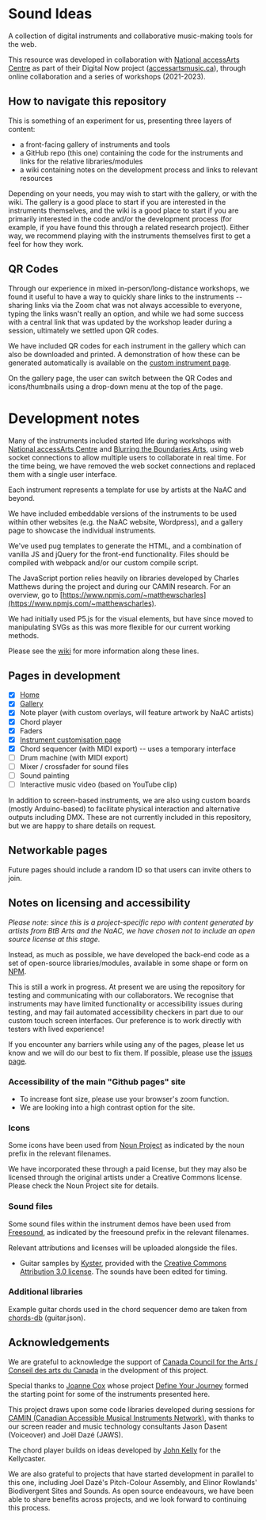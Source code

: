 # Sound Ideas

A collection of digital instruments and collaborative music-making tools for the web.

This resource was developed in collaboration with [National accessArts Centre](https://accessarts.ca/) as part of their Digital Now project ([accessartsmusic.ca](https://accessartsmusic.ca/)), through online collaboration and a series of workshops (2021-2023).

## How to navigate this repository

This is something of an experiment for us, presenting three layers of content:
- a front-facing gallery of instruments and tools
- a GitHub repo (this one) containing the code for the instruments and links for the relative libraries/modules
- a wiki containing notes on the development process and links to relevant resources

Depending on your needs, you may wish to start with the gallery, or with the wiki.  The gallery is a good place to start if you are interested in the instruments themselves, and the wiki is a good place to start if you are primarily interested in the code and/or the development process (for example, if you have found this through a related research project).  Either way, we recommend playing with the instruments themselves first to get a feel for how they work.

## QR Codes

Through our experience in mixed in-person/long-distance workshops, we found it useful to have a way to quickly share links to the instruments -- sharing links via the Zoom chat was not always accessible to everyone, typing the links wasn't really an option, and while we had some success with a central link that was updated by the workshop leader during a session, ultimately we settled upon QR codes.

We have included QR codes for each instrument in the gallery which can also be downloaded and printed. A demonstration of how these can be generated automatically is available on the [custom instrument page](https://blurringtheboundaries.github.io/sound-ideas/setup.html).  

On the gallery page, the user can switch between the QR Codes and icons/thumbnails using a drop-down menu at the top of the page.

# Development notes

Many of the instruments included started life during workshops with [National accessArts Centre](https://accessarts.ca/) and [Blurring the Boundaries Arts](https://blurringtheboundaries.org/), using web socket connections to allow multiple users to collaborate in real time.  For the time being, we have removed the web socket connections and replaced them with a single user interface. 

Each instrument represents a template for use by artists at the NaAC and beyond.

We have included embeddable versions of the instruments to be used within other websites (e.g. the NaAC website, Wordpress), and a gallery page to showcase the individual instruments.

We've used pug templates to generate the HTML, and a combination of vanilla JS and jQuery for the front-end functionality.  Files should be compiled with webpack and/or our custom compile script.

The JavaScript portion relies heavily on libraries developed by Charles Matthews during the project and during our CAMIN research.  For an overview, go to [https://www.npmjs.com/~matthewscharles](https://www.npmjs.com/~matthewscharles).

We had initially used P5.js for the visual elements, but have since moved to manipulating SVGs as this was more flexible for our current working methods. 

Please see the [wiki](https://github.com/blurringtheboundaries/sound-ideas/wiki) for more information along these lines.

## Pages in development
- [x] [Home](https://blurringtheboundaries.github.io/sound-ideas/)
- [x] [Gallery](https://blurringtheboundaries.github.io/sound-ideas/gallery.html)
- [x] Note player (with custom overlays, will feature artwork by NaAC artists)
- [x] Chord player
- [x] Faders
- [x] [Instrument customisation page](https://blurringtheboundaries.github.io/sound-ideas/setup.html)
- [x] Chord sequencer (with MIDI export) -- uses a temporary interface
- [ ] Drum machine (with MIDI export)
- [ ] Mixer / crossfader for sound files
- [ ] Sound painting
- [ ] Interactive music video (based on YouTube clip)

In addition to screen-based instruments, we are also using custom boards (mostly Arduino-based) to facilitate physical interaction and alternative outputs including DMX.  These are not currently included in this repository, but we are happy to share details on request.

## Networkable pages

Future pages should include a random ID so that users can invite others to join.

## Notes on licensing and accessibility

*Please note: since this is a project-specific repo with content generated by artists from BtB Arts and the NaAC, we have chosen not to include an open source license at this stage.*

Instead, as much as possible, we have developed the back-end code as a set of open-source libraries/modules, available in some shape or form on [NPM](https://www.npmjs.com/~matthewscharles).

This is still a work in progress. At present we are using the repository for testing and communicating with our collaborators.  We recognise that instruments may have limited functionality or accessibility issues during testing, and may fail automated accessibility checkers in part due to our custom touch screen interfaces.  Our preference is to work directly with testers with lived experience!

If you encounter any barriers while using any of the pages, please let us know and we will do our best to fix them.  If possible, please use the [issues page](https://github.com/blurringtheboundaries/sound-ideas/issues).

### Accessibility of the main "Github pages" site
- To increase font size, please use your browser's zoom function.  
- We are looking into a high contrast option for the site.  

### Icons
Some icons have been used from [Noun Project](https://thenounproject.com/) as indicated by the noun prefix in the relevant filenames.  

We have incorporated these through a paid license, but they may also be licensed through the original artists under a Creative Commons license.  
Please check the Noun Project site for details.  

### Sound files
Some sound files within the instrument demos have been used from [Freesound](https://freesound.org/), as indicated by the freesound prefix in the relevant filenames.  

Relevant attributions and licenses will be uploaded alongside the files.

- Guitar samples by <a href=https://freesound.org/people/Kyster/packs/7397/>Kyster</a>, provided with the <a href=https://creativecommons.org/licenses/by/3.0/>Creative Commons Attribution 3.0 license</a>.  The sounds have been edited for timing.

### Additional libraries
Example guitar chords used in the chord sequencer demo are taken from [chords-db](https://www.npmjs.com/package/@tombatossals/chords-db) (guitar.json).

## Acknowledgements

We are grateful to acknowledge the support of [Canada Council for the Arts / Conseil des arts du Canada](https://canadacouncil.ca/) in the dvelopment of this project.

Special thanks to [Joanne Cox](https://cello.joannesonia.live/) whose project [Define Your Journey](https://blurringtheboundaries.org/dyj/) formed the starting point for some of the instruments presented here.

This project draws upon some code libraries developed during sessions for [CAMIN (Canadian Accessible Musical Instruments Network)](https://camin.network/), with thanks to our screen reader and music technology consultants Jason Dasent (Voiceover) and Joël Dazé (JAWS).

The chord player builds on ideas developed by [John Kelly](https://www.rockinpaddy.com/) for the Kellycaster.

We are also grateful to projects that have started development in parallel to this one, including Joel Dazé's Pitch-Colour Assembly, and Elinor Rowlands' Biodivergent Sites and Sounds. As open source endeavours, we have been able to share benefits across projects, and we look forward to continuing this process.

